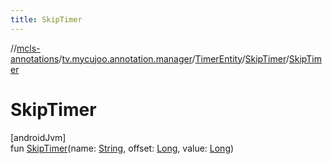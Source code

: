 ```yaml
---
title: SkipTimer
---
```

//[mcls-annotations](../../../../index.html)/[tv.mycujoo.annotation.manager](../../index.html)/[TimerEntity](../index.html)/[SkipTimer](index.html)/[SkipTimer](-skip-timer.html)



# SkipTimer



[androidJvm]\
fun [SkipTimer](-skip-timer.html)(name: [String](https://kotlinlang.org/api/latest/jvm/stdlib/kotlin/-string/index.html), offset: [Long](https://kotlinlang.org/api/latest/jvm/stdlib/kotlin/-long/index.html), value: [Long](https://kotlinlang.org/api/latest/jvm/stdlib/kotlin/-long/index.html))




